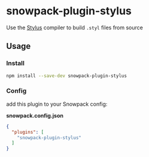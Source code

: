 # snowpack-plugin-stylus
Use the [Stylus](https://github.com/stylus/stylus) compiler to build `.styl` files from source

## Usage

### Install
```bash
npm install --save-dev snowpack-plugin-stylus
```

### Config
add this plugin to your Snowpack config:  

**snowpack.config.json**
```json
{
  "plugins": [
    "snowpack-plugin-stylus"
  ]
}
```


